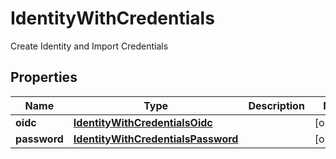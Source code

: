 

# IdentityWithCredentials

Create Identity and Import Credentials

## Properties

| Name | Type | Description | Notes |
|------------ | ------------- | ------------- | -------------|
|**oidc** | [**IdentityWithCredentialsOidc**](IdentityWithCredentialsOidc.md) |  |  [optional] |
|**password** | [**IdentityWithCredentialsPassword**](IdentityWithCredentialsPassword.md) |  |  [optional] |




